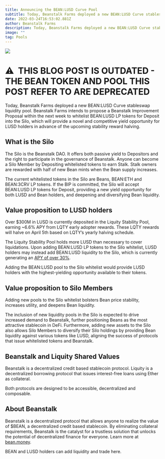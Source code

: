 ```yaml
---
title: Announcing the BEAN:LUSD Curve Pool
subtitle: Today, Beanstalk Farms deployed a new BEAN:LUSD Curve stableswap liquidity pool
date: 2022-03-24T16:53:02.881Z
author: Beanstalk Farms
description: Today, Beanstalk Farms deployed a new BEAN:LUSD Curve stableswap liquidity pool
image: ""
tag: Pools
---
```

![](/assets/uploads/bean-lusd-curve-pool-announcement.png)

# **⚠️**  THIS BLOG POST IS OUTDATED - THE BEAN TOKEN AND POOL THIS POST REFER TO ARE DEPRECATED

Today, Beanstalk Farms deployed a new BEAN:LUSD Curve stableswap liquidity pool. Beanstalk Farms intends to propose a Beanstalk Improvement Proposal within the next week to whitelist BEAN:LUSD LP tokens for Deposit into the Silo, which will provide a novel and competitive yield opportunity for LUSD holders in advance of the upcoming stability reward halving.

## What is the Silo

The Silo is the Beanstalk DAO. It offers both passive yield to Depositors and the right to participate in the governance of Beanstalk. Anyone can become a Silo Member by Depositing whitelisted tokens to earn Stalk. Stalk owners are rewarded with half of new Bean mints when the Bean supply increases.

The current whitelisted tokens in the Silo are Beans, BEAN:ETH and BEAN:3CRV LP tokens. If the BIP is committed, the Silo will accept BEAN:LUSD LP tokens for Deposit, providing a new yield opportunity for both LUSD and Bean holders, and deepening and diversifying Bean liquidity.

## Value proposition to LUSD holders

Over $300M in LUSD is currently deposited in the Liquity Stability Pool, earning ~6.6% APY from LQTY early adopter rewards. These LQTY rewards will halve on April 5th based on LQTY’s yearly halving schedule.

The Liquity Stability Pool holds more LUSD than necessary to cover liquidations. Upon adding BEAN:LUSD LP tokens to the Silo whitelist, LUSD holders may instead add BEAN:LUSD liquidity to the Silo, which is currently generating an [APY of over 30%](https://app.bean.money/silo).

Adding the BEAN:LUSD pool to the Silo whitelist would provide LUSD holders with the highest-yielding opportunity available to their tokens.

## Value proposition to Silo Members

Adding new pools to the Silo whitelist bolsters Bean price stability, increases utility, and deepens Bean liquidity.

The inclusion of new liquidity pools in the Silo is expected to drive increased demand to Beanstalk, further positioning Beans as the most attractive stablecoin in DeFi. Furthermore, adding new assets to the Silo also allows Silo Members to diversify their Silo holdings by providing Bean liquidity against various tokens like LUSD, aligning the success of protocols that issue whitelisted tokens and Beanstalk.

## Beanstalk and Liquity Shared Values

Beanstalk is a decentralized credit based stablecoin protocol. Liquity is a decentralized borrowing protocol that issues interest-free loans using Ether as collateral. 

Both protocols are designed to be accessible, decentralized and composable.  

## About Beanstalk

Beanstalk is a decentralized protocol that allows anyone to realize the value of $BEAN, a decentralized credit based stablecoin. By eliminating collateral requirements, Beanstalk is the catalyst for a trustless solution that unlocks the potential of decentralized finance for everyone. Learn more at [bean.money](http://bean.money/).

BEAN and LUSD holders can add liquidity and trade here.[](https://curve.fi/factory/103/deposit)